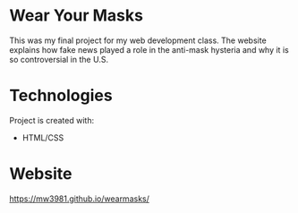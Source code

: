 # Wear Your Masks

This was my final project for my web development class. The website explains
how fake news played a role in the anti-mask hysteria and why it is so
controversial in the U.S.

# Technologies

Project is created with:
* HTML/CSS

# Website

https://mw3981.github.io/wearmasks/
